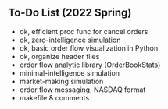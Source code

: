 ## To-Do List (2022 Spring)

* ok, efficient proc func for cancel orders
* ok, zero-intelligence simulation
* ok, basic order flow visualization in Python
* ok, organize header files
* order flow analytic library (OrderBookStats)
* minimal-intelligence simulation
* market-making simulation
* order flow messaging, NASDAQ format
* makefile & comments
